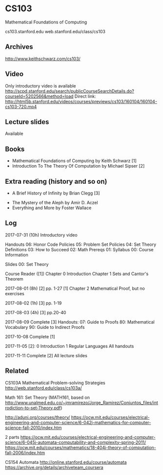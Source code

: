 CS103
=====

Mathematical Foundations of Computing

cs103.stanford.edu
web.stanford.edu/class/cs103

## Archives
http://www.keithschwarz.com/cs103/

## Video
Only introductory video is available
http://scpd.stanford.edu/search/publicCourseSearchDetails.do?courseId=5202566&method=load
Direct link: http://html5b.stanford.edu/videos/courses/previews/cs103/160104/160104-cs103-720.mp4

## Lecture slides
Available

## Books
+ Mathematical Foundations of Computing by Keith Schwarz       [1]
+ Introduction To The Theory Of Computation by Michael Sipser  [2]

## Extra reading (history and so on)
+ A Brief History of Infinity by Brian Clegg                   [3]
- The Mystery of the Aleph by Amir D. Aczel
- Everything and More by Foster Wallace

## Log
2017-07-31 (10h)
Introductory video

Handouts
06: Honor Code Policies
05: Problem Set Policies
04: Set Theory Definitions
03: How to Succeed
02: Math Prereqs
01: Syllabus
00: Course Information

Slides
00: Set Theory

Course Reader ([1])
Chapter 0 Introduction
Chapter 1 Sets and Cantor's Theorem

2017-08-01 (8h)
[2] pp. 1-27
[1] Chapter 2 Mathematical Proof, but no exercises

2017-08-02 (1h)
[3] pp. 1-19

2017-08-03 (4h)
[3] pp.20-40

2017-08-09
Complete [3]
Handouts:
07: Guide to Proofs
80: Mathematical Vocabulary
90: Guide to Indirect Proofs

2017-10-08
Complete [1]

2017-11-05
[2]:
0 Introduction
1 Regular Languages
All handouts

2017-11-11
Complete [2]
All lecture slides


## Related

CS103A
Mathematical Problem-solving Strategies
http://web.stanford.edu/class/cs103a/

Math 161: Set Theory (MATH161, based on http://www.unalmed.edu.co/~jmramirezo/Jorge_Ramirez/Conjuntos_files/introdiction-to-set-Theory.pdf)

http://aduni.org/courses/theory/
https://ocw.mit.edu/courses/electrical-engineering-and-computer-science/6-042j-mathematics-for-computer-science-fall-2010/index.htm

2 parts
https://ocw.mit.edu/courses/electrical-engineering-and-computer-science/6-045j-automata-computability-and-complexity-spring-2011/
https://ocw.mit.edu/courses/mathematics/18-404j-theory-of-computation-fall-2006/index.htm

CS154 Automata
http://online.stanford.edu/course/automata
https://archive.org/details/archiveteam_coursera
